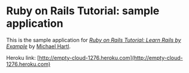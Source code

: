 # Ruby on Rails Tutorial: sample application

This is the sample application for
[*Ruby on Rails Tutorial: Learn Rails by Example*](http://railstutorial.org/)
by [Michael Hartl](http://michaelhartl.com/).

Heroku link: [http://empty-cloud-1276.heroku.com](http://empty-cloud-1276.heroku.com)
